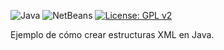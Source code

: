 ![Java](https://img.shields.io/badge/Lenguaje-Java-blue?logo=java)
![NetBeans](https://img.shields.io/badge/IDE-NetBeans-blue?logo=apachenetbeanside)
[![License: GPL v2](https://img.shields.io/badge/License-GPL%20v2-blue.svg)](https://www.gnu.org/licenses/old-licenses/gpl-2.0.html)

Ejemplo de cómo crear estructuras XML en Java.
